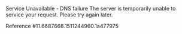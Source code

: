 Service Unavailable - DNS failure The server is temporarily unable to service your request. Please try again later.

Reference #11.6687668.1511244960.1a477975